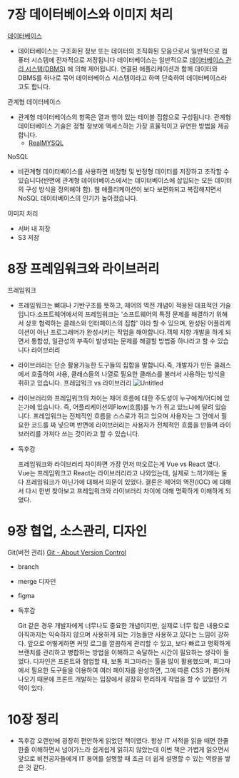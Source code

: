 # 7장 데이터베이스와 이미지 처리

[데이터베이스](https://www.oracle.com/kr/database/what-is-database/)

- 데이터베이스는 구조화된 정보 또는 데이터의 조직화된 모음으로서 일반적으로 컴퓨터 시스템에 전자적으로 저장됩니다 데이터베이스는 일반적으로 [데이터베이스 관리 시스템(DBMS)](https://www.oracle.com/kr/database/what-is-database/#WhatIsDBMS)
  에 의해 제어됩니다. 연결된 애플리케이션과 함께 데이터와 DBMS를 하나로 묶어 데이터베이스 시스템이라고 하며 단축하여 데이터베이스라고도 합니다.

관계형 데이터베이스

- 관계형 데이터베이스의 항목은 열과 행이 있는 테이블 집합으로 구성됩니다. 관계형 데이터베이스 기술은 정형 정보에 액세스하는 가장 효율적이고 유연한 방법을 제공합니다.
  - [RealMYSQL](https://www.notion.so/RealMYSQL-3618080cbdef4452a62d0e2a8de08cb6)

NoSQL

- 비관계형 데이터베이스를 사용하면 비정형 및 반정형 데이터를 저장하고 조작할 수 있습니다(반면에 관계형 데이터베이스에서는 데이터베이스에 삽입되는 모든 데이터의 구성 방식을 정의해야 함). 웹 애플리케이션이 보다 보편화되고 복잡해지면서 NoSQL 데이터베이스의 인기가 높아졌습니다.

이미지 처리

- 서버 내 저장
- S3 저장

# 8장 프레임워크와 라이브러리

프레임워크

- 프레임워크는 뼈대나 기반구조를 뜻하고, 제어의 역전 개념이 적용된 대표적인 기술입니다.소프트웨어에서의 프레임워크는 '소프트웨어의 특정 문제를 해결하기 위해서 상호 협력하는 클래스와 인터페이스의 집합' 이라 할 수 있으며, 완성된 어플리케이션이 아닌 프로그래머가 완성시키는 작업을 해야합니다.객체 지향 개발을 하게 되면서 통합성, 일관성의 부족이 발생되는 문제를 해결할 방법중 하나라고 할 수 있습니다
  라이브러리
- 라이브러리는 단순 활용가능한 도구들의 집합을 말합니다.즉, 개발자가 만든 클래스에서 호출하여 사용, 클래스들의 나열로 필요한 클래스를 불러서 사용하는 방식을 취하고 있습니다.
  프레임워크 vs 라이브러리
  ![Untitled](https://s3-us-west-2.amazonaws.com/secure.notion-static.com/95819c81-a364-4253-9c77-47e0ea205592/Untitled.png)
- 라이브러리와 프레임워크의 차이는 제어 흐름에 대한 주도성이 누구에게/어디에 있는가에 있습니다. 즉, 어플리케이션의Flow(흐름)를 누가 쥐고 있느냐에 달려 있습니다. 프레임워크는 전체적인 흐름을 스스로가 쥐고 있으며 사용자는 그 안에서 필요한 코드를 짜 넣으며 반면에 라이브러리는 사용자가 전체적인 흐름을 만들며 라이브러리를 가져다 쓰는 것이라고 할 수 있습니다.
- 독후감

  프레임워크와 라이브러리 차이하면 가장 먼저 떠오르는게 Vue vs React 였다. Vue는 프레임워크고 React는 라이브러리라고 나와있는데, 실제로 느끼기에는 둘다 프레임워크가 아닌가에 대해서 의문이 있었다. 결론은 제어의 역전(IOC) 에 대해서 다시 한번 찾아보고 프레임워크와 라이브러리 차이에 대해 명확하게 이해하게 되었다.

# 9장 협업, 소스관리, 디자인

Git(버전 관리)
[Git - About Version Control](https://git-scm.com/book/en/v2/Getting-Started-About-Version-Control)

- branch
- merge
  디자인
- figma
- 독후감

  Git 같은 경우 개발자에게 너무나도 중요한 개념이지만, 실제로 너무 많은 내용으로 아직까지는 익숙하지 않으며 사용하게 되는 기능들만 사용하고 있다는 느낌이 강하다. 앞으로 어떻게하면 커밋 로그를 깔끔하게 관리할 수 있고, 보다 빠르고 명확하게 브랜치를 관리하고 병합하는 방법을 이해하고 숙달하는 시간이 필요하는 생각이 들었다. 디자인은 프론트와 협업할 때, 보통 피그마라는 툴을 많이 활용했으며, 피그마에서 필요한 도구들을 이용하여 여러 페이지를 완성하면, 그에 따른 CSS 가 뽑아져나오기 때문에 프론트 개발하는 입장에서 굉장히 편리하게 작업을 할 수 있었던 기억이 있다.

# 10장 정리

- 독후감
  오랜만에 굉장히 편안하게 읽었던 책이였다. 항상 IT 서적을 읽을 때면 한줄한줄 이해하면서 넘어가느라 쉽게쉽게 읽히지 않았는데 이번 책은 가볍게 읽으면서 앞으로 비전공자들에게 IT 용어를 설명할 때 조금 더 쉽게 설명할 수 있는 역량을 쌓은 것 같다.
